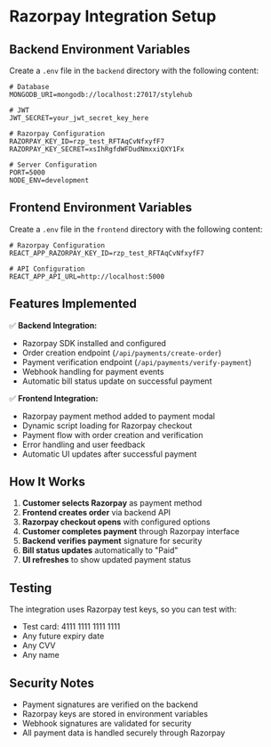 # Razorpay Integration Setup

## Backend Environment Variables

Create a `.env` file in the `backend` directory with the following content:

```env
# Database
MONGODB_URI=mongodb://localhost:27017/stylehub

# JWT
JWT_SECRET=your_jwt_secret_key_here

# Razorpay Configuration
RAZORPAY_KEY_ID=rzp_test_RFTAqCvNfxyfF7
RAZORPAY_KEY_SECRET=xsIhRgfdWFDudNmxxiQXY1Fx

# Server Configuration
PORT=5000
NODE_ENV=development
```

## Frontend Environment Variables

Create a `.env` file in the `frontend` directory with the following content:

```env
# Razorpay Configuration
REACT_APP_RAZORPAY_KEY_ID=rzp_test_RFTAqCvNfxyfF7

# API Configuration
REACT_APP_API_URL=http://localhost:5000
```

## Features Implemented

✅ **Backend Integration:**
- Razorpay SDK installed and configured
- Order creation endpoint (`/api/payments/create-order`)
- Payment verification endpoint (`/api/payments/verify-payment`)
- Webhook handling for payment events
- Automatic bill status update on successful payment

✅ **Frontend Integration:**
- Razorpay payment method added to payment modal
- Dynamic script loading for Razorpay checkout
- Payment flow with order creation and verification
- Error handling and user feedback
- Automatic UI updates after successful payment

## How It Works

1. **Customer selects Razorpay** as payment method
2. **Frontend creates order** via backend API
3. **Razorpay checkout opens** with configured options
4. **Customer completes payment** through Razorpay interface
5. **Backend verifies payment** signature for security
6. **Bill status updates** automatically to "Paid"
7. **UI refreshes** to show updated payment status

## Testing

The integration uses Razorpay test keys, so you can test with:
- Test card: 4111 1111 1111 1111
- Any future expiry date
- Any CVV
- Any name

## Security Notes

- Payment signatures are verified on the backend
- Razorpay keys are stored in environment variables
- Webhook signatures are validated for security
- All payment data is handled securely through Razorpay












